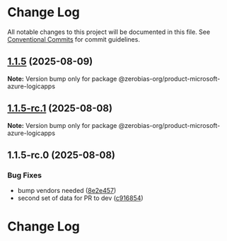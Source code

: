 # Change Log

All notable changes to this project will be documented in this file.
See [Conventional Commits](https://conventionalcommits.org) for commit guidelines.

## [1.1.5](https://github.com/zerobias-org/product/compare/@zerobias-org/product-microsoft-azure-logicapps@1.1.5-rc.1...@zerobias-org/product-microsoft-azure-logicapps@1.1.5) (2025-08-09)

**Note:** Version bump only for package @zerobias-org/product-microsoft-azure-logicapps





## [1.1.5-rc.1](https://github.com/zerobias-org/product/compare/@zerobias-org/product-microsoft-azure-logicapps@1.1.5-rc.0...@zerobias-org/product-microsoft-azure-logicapps@1.1.5-rc.1) (2025-08-08)

**Note:** Version bump only for package @zerobias-org/product-microsoft-azure-logicapps





## 1.1.5-rc.0 (2025-08-08)


### Bug Fixes

* bump vendors needed ([8e2e457](https://github.com/zerobias-org/product/commit/8e2e457e0b5d7141a05e8f2c178bc2854f2b7178))
* second set of data for PR to dev ([c916854](https://github.com/zerobias-org/product/commit/c916854bcf229b1c2042ffdea18472d66a061aaf))





# Change Log
